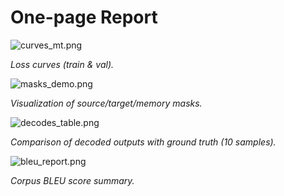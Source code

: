 # One-page Report

![curves_mt.png](../runs/mt/curves_mt.png)


*Loss curves (train & val).*

![masks_demo.png](../runs/mt/masks_demo.png)

*Visualization of source/target/memory masks.*

![decodes_table.png](../runs/mt/decodes_table.png)

*Comparison of decoded outputs with ground truth (10 samples).*

![bleu_report.png](../runs/mt/bleu_report.png)

*Corpus BLEU score summary.*
